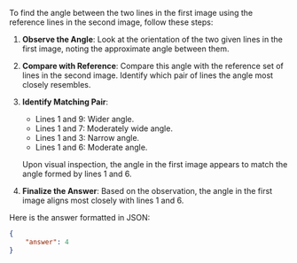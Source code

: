 To find the angle between the two lines in the first image using the reference lines in the second image, follow these steps:

1. **Observe the Angle**: Look at the orientation of the two given lines in the first image, noting the approximate angle between them.

2. **Compare with Reference**: Compare this angle with the reference set of lines in the second image. Identify which pair of lines the angle most closely resembles.

3. **Identify Matching Pair**:
   - Lines 1 and 9: Wider angle.
   - Lines 1 and 7: Moderately wide angle.
   - Lines 1 and 3: Narrow angle.
   - Lines 1 and 6: Moderate angle.

   Upon visual inspection, the angle in the first image appears to match the angle formed by lines 1 and 6.

4. **Finalize the Answer**: Based on the observation, the angle in the first image aligns most closely with lines 1 and 6.

Here is the answer formatted in JSON:

```json
{
    "answer": 4
}
```